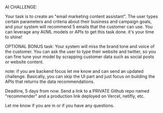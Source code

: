 AI CHALLENGE:

Your task is to create an "email marketing content assistant". The user types certain parameters and criteria about their business and campaign goals, and your system will recommend 5 emails that the customer can use. You can leverage any AI/ML models or APIs to get this task done. it's your time to shine!

OPTIONAL BONUS task: Your system will miss the brand tone and voice of the customer. You can ask the user to type their website and twitter, so you can fine tune your model by scrapping customer data such as social posts or website content.

note: if you are backend focus let me know and can send an updated challenge. Basically, you can skip the UI part and just focus on building the APIs that returns the data recommendations.

Deadline, 5 days from now. Send a link to a PRIVATE Github repo named "recommender" and a production link deployed on Vercel, netifly, etc.

Let me know if you are in or if you have any questions.
